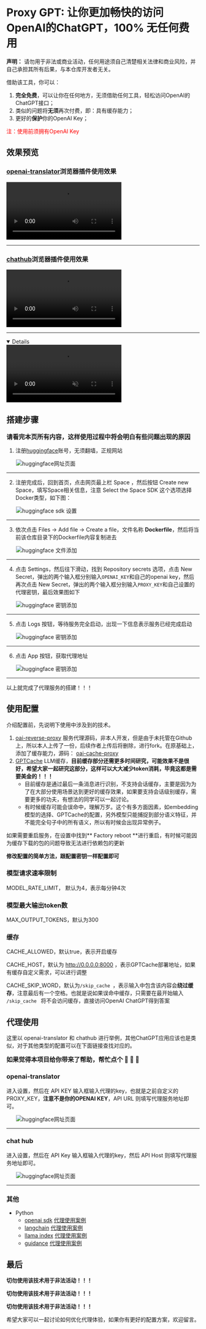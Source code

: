 # Proxy GPT: 让你更加畅快的访问OpenAI的ChatGPT，100% 无任何费用

**声明：** 请勿用于非法或商业活动，任何用途须自己清楚相关法律和商业风险，并自己承担其所有后果，与本仓库开发者无关。

借助该工具，你可以：

1. **完全免费**，可以让你在任何地方，无须借助任何工具，轻松访问OpenAI的ChatGPT接口；
2. 类似的问题将**无须**再次付费，即：具有缓存能力；
3. 更好的**保护**你的OpenAI Key；

<span style="color: red;">注：使用前须拥有OpenAI Key</span>

## 效果预览

### [openai-translator](https://github.com/openai-translator/openai-translator)浏览器插件使用效果

<div style="max-width: 768px; height: auto;">
    <video src="videos/openai-translator.mp4" controls>
    video标签无法显示，可以访问videos文件夹查看效果
    </video>
</div>
<hr/>

### [chathub](https://github.com/chathub-dev/chathub)浏览器插件使用效果

<div style="max-width: 768px; height: auto;">
    <video src="videos/chathub.mp4" controls>
    video标签无法显示，可以访问videos文件夹查看效果
    </video>
</div>
<hr/>

<details open="" class="details-reset border rounded-2">
  <video src="https://github.com/PlusLemon/proxy-gpt/raw/main/videos/chathub.mp4" controls="controls" muted="muted" class="d-block rounded-bottom-2 border-top width-fit" style="max-width: 768px; height: auto;">
  </video>
</details>

## 搭建步骤

<span style="font-size: 16px;"><strong>请看完本页所有内容，这样使用过程中将会明白有些问题出现的原因</strong></span>

1. 注册[huggingface](https://huggingface.co/welcome)账号，无须翻墙，正规网站

<img src="pics/huggingface.png" alt="huggingface网址页面" style="max-width: 768px; height: auto; margin-left: 25px;">
<hr/>

2. 注册完成后，回到首页，点击网页最上栏 Space ，然后按钮 Create new Space，填写Space相关信息，注意 Select the Space SDK 这个选项选择Docker类型，如下图：

<img src="pics/huggingface-sdk.png" alt="huggingface sdk 设置" style="max-width: 768px; height: auto; margin-left: 25px;">
<hr/>

3. 依次点击 Files -> Add file -> Create a file，文件名称 **Dockerfile**，然后将当前该仓库目录下的Dockerfile内容复制进去

<img src="pics/huggingface-add-file.png" alt="huggingface 文件添加" style="max-width: 768px; height: auto; margin-left: 25px;">
<hr/>

4. 点击 Settings，然后往下滑动，找到 Repository secrets 选项，点击 New Secret，弹出的两个输入框分别输入`OPENAI_KEY`和自己的openai key，然后再次点击 New Secret，弹出的两个输入框分别输入`PROXY_KEY`和自己设置的代理密钥，最后效果图如下

<img src="pics/huggingface-key.png" alt="huggingface 密钥添加" style="max-width: 768px; height: auto; margin-left: 25px;">
<hr/>

5. 点击 Logs 按钮，等待服务完全启动，出现一下信息表示服务已经完成启动

<img src="pics/huggingface-server.png" alt="huggingface 密钥添加" style="max-width: 768px; height: auto; margin-left: 25px;">
<hr/>

6. 点击 App 按钮，获取代理地址

<img src="pics/huggingface-proxy-url.png" alt="huggingface 密钥添加" style="max-width: 768px; height: auto; margin-left: 25px;">
<hr/>

以上就完成了代理服务的搭建！！！

## 使用配置

介绍配置前，先说明下使用中涉及到的技术。

1. [oai-reverse-proxy](https://gitgud.io/khanon/oai-reverse-proxy) 服务代理源码，非本人开发，但是由于未托管在Github上，所以本人上传了一份，后续作者上传后将删除，进行fork。在原基础上，添加了缓存能力，源码： [oai-cache-proxy](https://github.com/PlusLemon/oai-cache-proxy)
2. [GPTCache](https://github.com/zilliztech/GPTCache) LLM缓存，**目前缓存部分还需更多时间研究，可能效果不是很好，希望大家一起研究这部分，这样可以大大减少token消耗，毕竟这都是需要美金的！！！**
    - 目前缓存是通过最后一条消息进行识别，不支持会话缓存，主要是因为为了在大部分使用场景达到更好的缓存效果，如果要支持会话级别缓存，需要更多的功夫，有想法的同学可以一起讨论。
    - 有时候缓存可能会误命中，理解万岁。这个有多方面因素，如embedding模型的选择、GPTCache的配置，另外模型只能捕捉到部分语义特征，并不能完全句子中的所有语义，所以有时候会出现异常例子。

如果需要重启服务，在设置中找到** Factory reboot **进行重启，有时候可能因为缓存下载的包的问题导致无法进行依赖包的更新

**修改配置的简单方法，跟配置密钥一样配置即可**

### 模型请求速率限制

MODEL_RATE_LIMIT， 默认为4，表示每分钟4次

### 模型最大输出token数

MAX_OUTPUT_TOKENS，默认为300

### 缓存

CACHE_ALLOWED，默认true，表示开启缓存

CACHE_HOST，默认为 http://0.0.0.0:8000 ，表示GPTCache部署地址，如果有缓存自定义需求，可以进行调整

CACHE_SKIP_WORD，默认为`/skip_cache `，表示输入中包含该内容会**绕过缓存**，注意最后有一个空格。也就是说如果误命中缓存，只需要在最开始输入 `/skip_cache ` 将不会访问缓存，直接访问OpenAI ChatGPT得到答案

## 代理使用

这里以 openai-translator 和 chathub 进行举例，其他ChatGPT应用应该也是类似，对于其他类型的配置可以在下面链接查找对应的。

<span style="font-size: 16px;"><strong>如果觉得本项目给你带来了帮助，帮忙点个 🌟 🌟 🌟</strong></span>

### openai-translator

进入设置，然后在 API KEY 输入框输入代理的key，也就是之前自定义的 PROXY_KEY，**注意不是你的OPENAI KEY**，API URL 则填写代理服务地址即可。

<img src="pics/openai-translator.png" alt="huggingface网址页面" style="max-width: 768px; height: auto; margin-left: 25px;">
<hr/>

### chat hub

进入设置，然后在 API Key 输入框输入代理的key，然后 API Host 则填写代理服务地址即可。

<img src="pics/chathub.png" alt="huggingface网址页面" style="max-width: 768px; height: auto; margin-left: 25px;">
<hr/>

### 其他

- Python
    - [openai sdk](https://platform.openai.com/docs/guides/gpt/chat-completions-api) [代理使用案例](examples/python/openai.ipynb)
    - [langchain](https://github.com/hwchase17/langchain) [代理使用案例](examples/python/langchain.ipynb)
    - [llama index](https://github.com/jerryjliu/llama_index) [代理使用案例](examples/python/llama_index.ipynb)
    - [guidance](https://github.com/microsoft/guidance) [代理使用案例](examples/python/guidance.ipynb)

## 最后

**切勿使用该技术用于非法活动！！！**

**切勿使用该技术用于非法活动！！！**

**切勿使用该技术用于非法活动！！！**

希望大家可以一起讨论如何优化代理体验，如果你有更好的配置方案，欢迎留言。